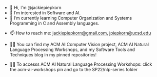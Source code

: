 - 👋 Hi, I’m @jackiepiepkorn
- 👀 I’m interested in Software and AI.
- 🌱 I’m currently learning Computer Organization and Systems Programming in C and Assembly languages.
<!--- - 💞️ I’m looking to collaborate on projects related to Machine Learning or Software Engineering. --->
- 📫 How to reach me: jackiepiepkorn@gmail.com, jpiepkorn@ucsd.edu

- 👩‍💻 You can find my ACM AI Computer Vision project, ACM AI Natural Language Processing Workshops, and my Software Tools and Techniques blog in my pinned repositories!
- 👩‍💻 To accesss ACM AI Natural Language Processing Workshops: click the acm-ai-workshops pin and go to the SP22/nlp-series folder

<!---
jackiepiepkorn/jackiepiepkorn is a ✨ special ✨ repository because its `README.md` (this file) appears on your GitHub profile.
You can click the Preview link to take a look at your changes.
--->
